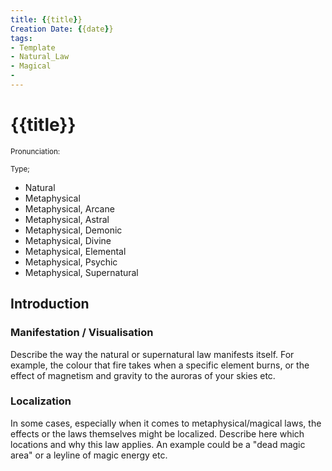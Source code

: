 ```yaml
---
title: {{title}}
Creation Date: {{date}}
tags:
- Template
- Natural_Law
- Magical
- 
---
```


# {{title}}
<small>Pronunciation:</small>

<small>Type;</small>
- Natural
- Metaphysical
- Metaphysical, Arcane
- Metaphysical, Astral
- Metaphysical, Demonic
- Metaphysical, Divine
- Metaphysical, Elemental
- Metaphysical, Psychic
- Metaphysical, Supernatural

## Introduction

### Manifestation / Visualisation
Describe the way the natural or supernatural law manifests itself. For example, the colour that fire takes when a specific element burns, or the effect of magnetism and gravity to the auroras of your skies etc.

### Localization
In some cases, especially when it comes to metaphysical/magical laws, the effects or the laws themselves might be localized. Describe here which locations and why this law applies. An example could be a "dead magic area" or a leyline of magic energy etc.